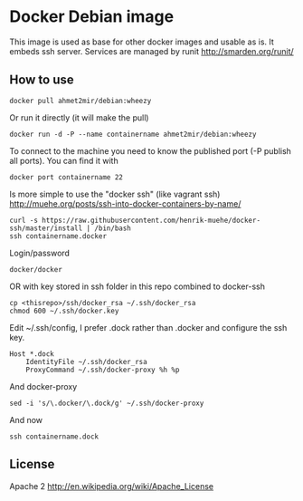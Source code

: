Docker Debian image
===================

This image is used as base for other docker images and usable as is. It embeds ssh server.
Services are managed by runit http://smarden.org/runit/

How to use
----------

	docker pull ahmet2mir/debian:wheezy

Or run it directly (it will make the pull)

	docker run -d -P --name containername ahmet2mir/debian:wheezy

To connect to the machine you need to know the published port (-P publish all ports).
You can find it with
	
	docker port containername 22
	
Is more simple to use the "docker ssh" (like vagrant ssh) http://muehe.org/posts/ssh-into-docker-containers-by-name/
	
	curl -s https://raw.githubusercontent.com/henrik-muehe/docker-ssh/master/install | /bin/bash
	ssh containername.docker

Login/password

	docker/docker

OR with key stored in ssh folder in this repo combined to docker-ssh

	cp <thisrepo>/ssh/docker_rsa ~/.ssh/docker_rsa
	chmod 600 ~/.ssh/docker.key

Edit ~/.ssh/config, I prefer .dock rather than .docker and configure the ssh key.

	Host *.dock
	    IdentityFile ~/.ssh/docker_rsa
	    ProxyCommand ~/.ssh/docker-proxy %h %p

And docker-proxy

	sed -i 's/\.docker/\.dock/g' ~/.ssh/docker-proxy

And now

	ssh containername.dock


License
-------

Apache 2 http://en.wikipedia.org/wiki/Apache_License
